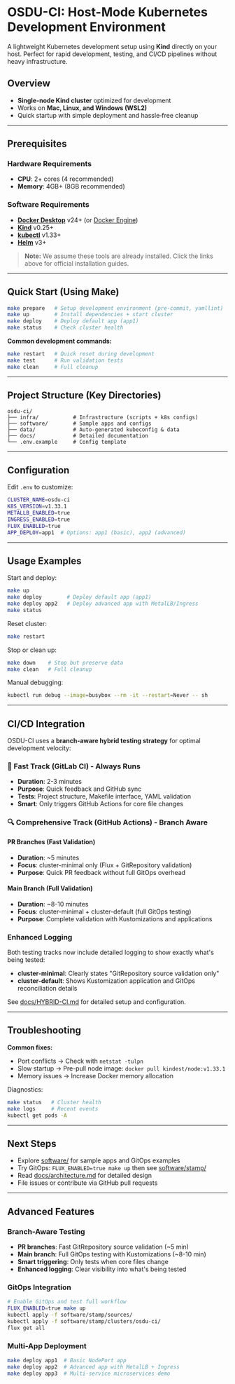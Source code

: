 # OSDU-CI: Host-Mode Kubernetes Development Environment

A lightweight Kubernetes development setup using **Kind** directly on your host. Perfect for rapid development, testing, and CI/CD pipelines without heavy infrastructure.

## Overview

* **Single-node Kind cluster** optimized for development
* Works on **Mac, Linux, and Windows (WSL2)**
* Quick startup with simple deployment and hassle‑free cleanup

---

## Prerequisites

### Hardware Requirements

* **CPU**: 2+ cores (4 recommended)
* **Memory**: 4GB+ (8GB recommended)

### Software Requirements

* **[Docker Desktop](https://docs.docker.com/get-docker/)** v24+ (or [Docker Engine](https://docs.docker.com/engine/install/))
* **[Kind](https://kind.sigs.k8s.io/docs/user/quick-start/#installation)** v0.25+
* **[kubectl](https://kubernetes.io/docs/tasks/tools/install-kubectl/)** v1.33+
* **[Helm](https://helm.sh/docs/intro/install/)** v3+

> **Note:** We assume these tools are already installed. Click the links above for official installation guides.

---

## Quick Start (Using Make)

```bash
make prepare   # Setup development environment (pre-commit, yamllint)
make up        # Install dependencies + start cluster
make deploy    # Deploy default app (app1)
make status    # Check cluster health
```

**Common development commands:**

```bash
make restart   # Quick reset during development
make test      # Run validation tests
make clean     # Full cleanup
```

---

## Project Structure (Key Directories)

```
osdu-ci/
├── infra/           # Infrastructure (scripts + k8s configs)
├── software/        # Sample apps and configs
├── data/            # Auto-generated kubeconfig & data
├── docs/            # Detailed documentation
└── .env.example     # Config template
```

---

## Configuration

Edit `.env` to customize:

```bash
CLUSTER_NAME=osdu-ci
K8S_VERSION=v1.33.1
METALLB_ENABLED=true
INGRESS_ENABLED=true
FLUX_ENABLED=true
APP_DEPLOY=app1  # Options: app1 (basic), app2 (advanced)
```

---

## Usage Examples

Start and deploy:

```bash
make up
make deploy        # Deploy default app (app1)
make deploy app2   # Deploy advanced app with MetalLB/Ingress
make status
```

Reset cluster:

```bash
make restart
```

Stop or clean up:

```bash
make down    # Stop but preserve data
make clean   # Full cleanup
```

Manual debugging:

```bash
kubectl run debug --image=busybox --rm -it --restart=Never -- sh
```

---

## CI/CD Integration

OSDU-CI uses a **branch-aware hybrid testing strategy** for optimal development velocity:

### 🚀 Fast Track (GitLab CI) - Always Runs
- **Duration**: 2-3 minutes
- **Purpose**: Quick feedback and GitHub sync
- **Tests**: Project structure, Makefile interface, YAML validation
- **Smart**: Only triggers GitHub Actions for core file changes

### 🔍 Comprehensive Track (GitHub Actions) - Branch Aware

#### PR Branches (Fast Validation)
- **Duration**: ~5 minutes
- **Focus**: cluster-minimal only (Flux + GitRepository validation)
- **Purpose**: Quick PR feedback without full GitOps overhead

#### Main Branch (Full Validation)
- **Duration**: ~8-10 minutes
- **Focus**: cluster-minimal + cluster-default (full GitOps testing)
- **Purpose**: Complete validation with Kustomizations and applications

### Enhanced Logging
Both testing tracks now include detailed logging to show exactly what's being tested:
- **cluster-minimal**: Clearly states "GitRepository source validation only"
- **cluster-default**: Shows Kustomization application and GitOps reconciliation details

See [docs/HYBRID-CI.md](docs/HYBRID-CI.md) for detailed setup and configuration.

---

## Troubleshooting

**Common fixes:**

* Port conflicts → Check with `netstat -tulpn`
* Slow startup → Pre-pull node image: `docker pull kindest/node:v1.33.1`
* Memory issues → Increase Docker memory allocation

Diagnostics:

```bash
make status   # Cluster health
make logs     # Recent events
kubectl get pods -A
```

---

## Next Steps

* Explore [software/](software/) for sample apps and GitOps examples
* Try GitOps: `FLUX_ENABLED=true make up` then see [software/stamp/](software/stamp/)
* Read [docs/architecture.md](docs/architecture.md) for detailed design
* File issues or contribute via GitHub pull requests

---

## Advanced Features

### Branch-Aware Testing
- **PR branches**: Fast GitRepository source validation (~5 min)
- **Main branch**: Full GitOps testing with Kustomizations (~8-10 min)
- **Smart triggering**: Only tests when core files change
- **Enhanced logging**: Clear visibility into what's being tested

### GitOps Integration
```bash
# Enable GitOps and test full workflow
FLUX_ENABLED=true make up
kubectl apply -f software/stamp/sources/
kubectl apply -f software/stamp/clusters/osdu-ci/
flux get all
```

### Multi-App Deployment
```bash
make deploy app1  # Basic NodePort app
make deploy app2  # Advanced app with MetalLB + Ingress
make deploy app3  # Multi-service microservices demo
```
